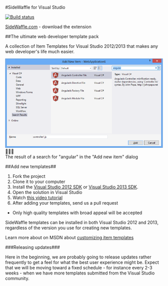 #SideWaffle for Visual Studio

[![Build status](https://ci.appveyor.com/api/projects/status/bwirtvfcnjix07pd?svg=true)](https://ci.appveyor.com/project/sayedihashimi/side-waffle)

[SideWaffle.com](http://sidewaffle.com) - download the extension

##The ultimate web developer template pack

A collection of Item Templates for Visual Studio 2012/2013 
that makes any web developer's life much easier.

![The result of a search for "angular" in the "Add new item" dialog](screenshot.png)  
The result of a search for "angular" in the "Add new item" dialog

##Add new templates##

1. Fork the project
2. Clone it to your computer
3. Install the [Visual Studio 2012 SDK](http://www.microsoft.com/en-us/download/details.aspx?id=30668) or [Visual Studio 2013 SDK](http://www.microsoft.com/en-us/download/details.aspx?id=40758).
4. Open the solution in Visual Studio
5. Watch [this video tutorial](http://youtu.be/h4VaORKgrOw)
6. After adding your templates, send us a pull request
 * Only high quality templates with broad appeal will be accepted

SideWaffle templates can be installed in both Visual Studio 2012 and 2013, regardless of the version you use for creating new templates.

Learn more about on MSDN about [customizing item templates](http://msdn.microsoft.com/en-us/library/ms247113.aspx)

###Releasing updates###

Here in the beginning, we are probably going to release updates 
rather frequently to get a feel for what the best user experience
might be. Expect that we will be moving toward a fixed schedule - 
for instance every 2-3 weeks - when we have more templates submitted
from the Visual Studio community.
